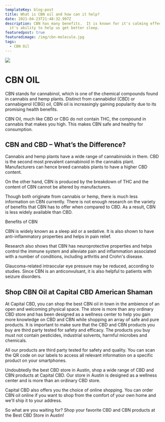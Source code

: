 ```yaml
---
templateKey: blog-post
title: What is CBN oil and how can it help?
date: 2021-04-23T21:48:32.997Z
description: CBN has many benefits.  It is known for it's calming effects and
  it's ability to help us get better sleep.
featuredpost: true
featuredimage: /img/cbn-molecule.jpg
tags:
  - CBN Oil
---
```

![](/img/cbn-molecule.jpg)

# CBN OIL

CBN stands for cannabinol, which is one of the chemical compounds found in cannabis and hemp plants. Distinct from cannabidiol (CBD) or cannabigerol (CBG) oil, CBN oil is increasingly gaining popularity due to its promising health benefits.

CBN Oil, much like CBD or CBG do not contain THC, the compound in cannabis that makes you high. This makes CBN safe and healthy for consumption.

## CBN and CBD – What’s the Difference?

Cannabis and hemp plants have a wide range of cannabinoids in them. CBD is the second most prevalent cannabinoid in the cannabis plant. Manufacturers can hence breed cannabis plants to have a higher CBD content. 

On the other hand, CBN is produced by the breakdown of THC and the content of CBN cannot be altered by manufacturers.

Though both originate from cannabis or hemp, there is much less information on CBN currently. There is not enough research on the variety of benefits that CBN has to offer when compared to CBD. As a result, CBN is less widely available than CBD.

Benefits of CBN 

CBN is widely known as a sleep aid or a sedative. It is also shown to have anti-inflammatory properties and helps in pain relief.

Research also shows that CBN has neuroprotective properties and helps control the immune system and alleviate pain and inflammation associated with a number of conditions, including arthritis and Crohn's disease.

Glaucoma-related intraocular eye pressure may be reduced, according to studies. Since CBN is an anticonvulsant, it is also helpful to patients with seizure disorders.

## Shop CBN Oil at Capital CBD American Shaman

At Capital CBD, you can shop the best CBN oil in town in the ambience of an open and welcoming physical space. The store is more than any ordinary CBD store and has been designed as a wellness center to help you gain more knowledge on CBD and CBN while shopping an array of safe and pure products.  It is important to make sure that the CBD and CBN products you buy are third party tested for safety and efficacy. The products you buy must not contain pesticides, industrial solvents, harmful microbes and chemicals.

 All our products are third party tested for safety and quality. You can scan the QR code on our labels to access all relevant information on a specific product on your smartphones.

Undoubtedly the best CBD store in Austin, shop a wide range of CBD and CBN products at Capital CBD. Our store in Austin is designed as a wellness center and is more than an ordinary CBD store. 

Capital CBD also offers you the choice of online shopping. You can order CBN oil online if you want to shop from the comfort of your own home and we'll ship it to your address. 

So what are you waiting for? Shop your favorite CBD and CBN products at the Best CBD Store in Austin!